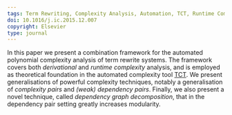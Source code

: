 ```yaml
---
tags: Term Rewriting, Complexity Analysis, Automation, TCT, Runtime Complexity Analysis
doi: 10.1016/j.ic.2015.12.007
copyright: Elsevier
type: journal
---
```


In this paper we present a combination framework for the automated
polynomial complexity analysis of term rewrite systems. The framework
covers both *derivational* and *runtime complexity* analysis, 
and is employed as theoretical foundation in the automated complexity tool
[TCT](http://cl-informatik.uibk.ac.at/software/tct).
We present generalisations of powerful complexity techniques, 
notably a generalisation of *complexity pairs* and *(weak) dependency pairs*. 
Finally, we also present a novel technique, called *dependency graph decomposition*, 
that in the dependency pair setting greatly increases modularity.
